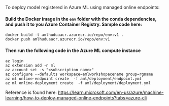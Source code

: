 To deploy model registered in Azure ML using managed online endpoints:

#### Build the Docker image in the ```env``` folder with the conda dependencies, and push it to you Azure Container Registry. Sample code here:
```
docker build -t amlhuduaacr.azurecr.io/repo/env:v1 .
docker push amlhuduaacr.azurecr.io/repo/env:v1
```

#### Then run the following code in the Azure ML compute instance
```
az login
az extension add -n ml
az account set -s "<subscription name>"
az configure --defaults workspace=amlworkshopacename group=rgname
az ml online-endpoint create  -f aml/deployment/endpoint.yml
az ml online-deployment create  -f aml/deployment/deployment.yml
```

Reference is found here: https://learn.microsoft.com/en-us/azure/machine-learning/how-to-deploy-managed-online-endpoints?tabs=azure-cli
